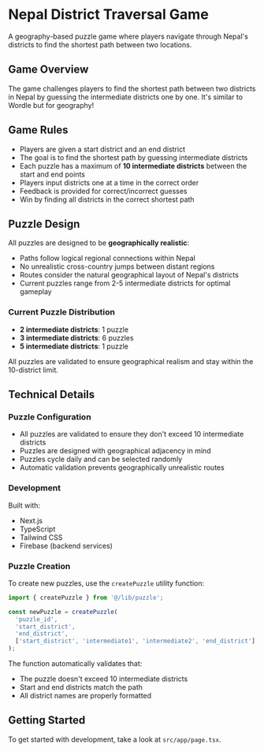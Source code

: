 # Nepal District Traversal Game

A geography-based puzzle game where players navigate through Nepal's districts to find the shortest path between two locations.

## Game Overview

The game challenges players to find the shortest path between two districts in Nepal by guessing the intermediate districts one by one. It's similar to Wordle but for geography!

## Game Rules

- Players are given a start district and an end district
- The goal is to find the shortest path by guessing intermediate districts
- Each puzzle has a maximum of **10 intermediate districts** between the start and end points
- Players input districts one at a time in the correct order
- Feedback is provided for correct/incorrect guesses
- Win by finding all districts in the correct shortest path

## Puzzle Design

All puzzles are designed to be **geographically realistic**:
- Paths follow logical regional connections within Nepal
- No unrealistic cross-country jumps between distant regions
- Routes consider the natural geographical layout of Nepal's districts
- Current puzzles range from 2-5 intermediate districts for optimal gameplay

### Current Puzzle Distribution
- **2 intermediate districts**: 1 puzzle
- **3 intermediate districts**: 6 puzzles  
- **5 intermediate districts**: 1 puzzle

All puzzles are validated to ensure geographical realism and stay within the 10-district limit.

## Technical Details

### Puzzle Configuration

- All puzzles are validated to ensure they don't exceed 10 intermediate districts
- Puzzles are designed with geographical adjacency in mind
- Puzzles cycle daily and can be selected randomly
- Automatic validation prevents geographically unrealistic routes

### Development

Built with:
- Next.js
- TypeScript
- Tailwind CSS
- Firebase (backend services)

### Puzzle Creation

To create new puzzles, use the `createPuzzle` utility function:

```typescript
import { createPuzzle } from '@/lib/puzzle';

const newPuzzle = createPuzzle(
  'puzzle_id',
  'start_district',
  'end_district',
  ['start_district', 'intermediate1', 'intermediate2', 'end_district']
);
```

The function automatically validates that:
- The puzzle doesn't exceed 10 intermediate districts
- Start and end districts match the path
- All district names are properly formatted

## Getting Started

To get started with development, take a look at `src/app/page.tsx`.
